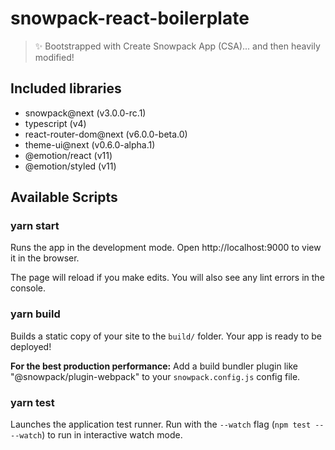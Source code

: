 # snowpack-react-boilerplate

> ✨ Bootstrapped with Create Snowpack App (CSA)... and then heavily modified!

## Included libraries

- snowpack@next (v3.0.0-rc.1)
- typescript (v4)
- react-router-dom@next (v6.0.0-beta.0)
- theme-ui@next (v0.6.0-alpha.1)
- @emotion/react (v11)
- @emotion/styled (v11)

## Available Scripts

### yarn start

Runs the app in the development mode.
Open http://localhost:9000 to view it in the browser.

The page will reload if you make edits.
You will also see any lint errors in the console.

### yarn build

Builds a static copy of your site to the `build/` folder.
Your app is ready to be deployed!

**For the best production performance:** Add a build bundler plugin like "@snowpack/plugin-webpack" to your `snowpack.config.js` config file.

### yarn test

Launches the application test runner.
Run with the `--watch` flag (`npm test -- --watch`) to run in interactive watch mode.
